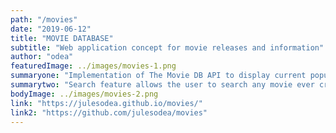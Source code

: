 ```yaml
---
path: "/movies"
date: "2019-06-12"
title: "MOVIE DATABASE"
subtitle: "Web application concept for movie releases and information"
author: "odea"
featuredImage: ../images/movies-1.png
summaryone: "Implementation of The Movie DB API to display current popular releases with description, rating, poster and date released. I wanted to really focus on the UI design of this application. With a dark mode the user really feels like they are at the movies about to watch the movie they are finding information about."
summarytwo: "Search feature allows the user to search any movie ever created and detailed information about the desired movie such as ratings, date made, and screenshots."
bodyImage: ../images/movies-2.png
link: "https://julesodea.github.io/movies/"
link2: "https://github.com/julesodea/movies"
---
```

